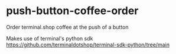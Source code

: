 # push-button-coffee-order
Order terminal.shop coffee at the push of a button

Makes use of terminal's python sdk
https://github.com/terminaldotshop/terminal-sdk-python/tree/main